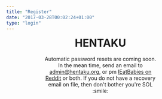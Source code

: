 ```yaml
---
title: "Register"
date: "2017-03-28T00:02:24+01:00"
type: "login"
---
```


<div style="text-align:center; margin:0px auto;">
<a href="/" style="text-decoration:none; "><h1 style="width:200px; margin: 0px auto;"><span class="gtext">HENTAKU</span></h1></a>
	</br>
	<div style="width:300px; margin:0px auto;">
	<div>Automatic password resets are coming soon. In the mean time, send an email to <a style="color:var(--color3)" href="mailto:admin@hentaku">admin@hentaku.org<a/>, or pm <a style="color:var(--color3)" href="https://www.reddit.com/user/ieatbabiesmaybe/">IEatBabies on Reddit</a> or both. 
	If you do not have a recovery email on file, then don't bother you're SOL :smile:</div>
		<form style="display:none;">
		  <div class="form-group" style="margin: 0px">
			<input type="email" style="border-bottom: 0px;" class="form-control" id="exampleInputEmail1" aria-describedby="emailHelp" placeholder="Username">
		  </div>
		  </br> 
		  <button type="submit" class="btn btn-primary" style="width: 100%">Login</button>
		  </br>
		  </br>
		  <i>We cannot help you recover your account if you don't set an email</i>
		  </br> 
		  </br>
		  
		</form>
		  <div style="display:inline-block; width:100%"><p>Remembered your password? <a style="margin:0; color: var(--color3)" href="/login/">Login</a></p></div>
	</div>
</div>

